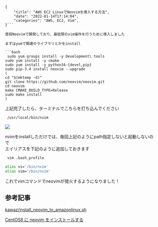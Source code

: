 ```metadata
{
    "title": "AWS EC2 LinuxでNeovimを導入する方法",
    "date": "2022-01-14T17:14:04",
    "categories": "AWS, EC2, Vim",
}```

普段Neovimで開発しており、最低限のvim操作を行うために導入しました

まずはyumで関連のライブラリとかをinstall

```bash
 sudo yum groups install -y Development\ tools
sudo yum install -y cmake
sudo yum install -y python34-{devel,pip}
sudo pip-3.4 install neovim --upgrade
(
cd "$(mktemp -d)"
git clone https://github.com/neovim/neovim.git
cd neovim
make CMAKE_BUILD_TYPE=Release
sudo make install
)
```

上記完了したら、ターミナルでこちらを打ち込んでください

```bash
 /usr/local/bin/nvim
```

![](./Screen-Shot-2022-01-14-at-17.10.35-644x565.png)

nvimをinstallしただけでは、毎回上記のようにpath指定しないと起動しないので<br>エイリアスを下記のように追加しておきます

```bash
 vim .bash_profile

alias vi='/bin/nvim'
alias vim='/bin/nvim'
```

これでvimコマンドでneovimが発火するようになりました！

## 参考記事

[kawaz/install_neovim_to_amazonlinux.sh](https://gist.github.com/kawaz/393c7f62fe6e857cc3d9)

[CentOS8 に neovim をインストールする](https://sig9.hatenablog.com/entry/2020/04/20/000000)
